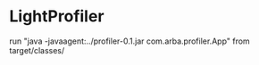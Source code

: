 # LightProfiler

run "java -javaagent:../profiler-0.1.jar com.arba.profiler.App" from target/classes/
